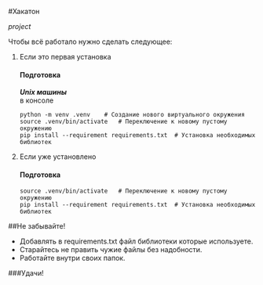 #Хакатон

_project_

Чтобы всё работало  нужно сделать следующее:

1) Если это первая установка  
   #### Подготовка  
   **_Unix машины_**  
   в консоле  
   ```
   python -m venv .venv    # Создание нового виртуального окружения
   source .venv/bin/activate   # Переключение к новому пустому окружению
   pip install --requirement requirements.txt  # Установка необходимых библиотек
   ```
2) Если уже установлено  
   #### Подготовка
   ```
   source .venv/bin/activate   # Переключение к новому пустому окружению
   pip install --requirement requirements.txt  # Установка необходимых библиотек
   ```
   
##Не забывайте!

+ Добавлять в requirements.txt файл библиотеки которые используете.  
+ Старайтесь не править чужие файлы без надобности.
+ Работайте внутри своих папок.


###Удачи!